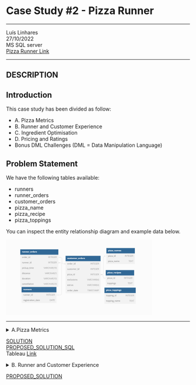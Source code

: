 
# **Case Study #2 - Pizza Runner**
------ 
 Luís Linhares<br>
 27/10/2022<br>
 MS SQL server<br>
 [Pizza Runner Link](https://8weeksqlchallenge.com/case-study-2/) <br>

-----
## DESCRIPTION
## Introduction
This case study has been divided as follow:
- A. Pizza Metrics
- B. Runner and Customer Experience
- C. Ingredient Optimisation
- D. Pricing and Ratings
- Bonus DML Challenges (DML = Data Manipulation Language)

## Problem Statement
We have the following tables available:
- runners
- runner_orders
- customer_orders
- pizza_name
- pizza_recipe
- pizza_toppings

You can inspect the entity relationship diagram and example data below.

<img src="relationship.png" alt="tables relationship" width="400"/>
<br>

----------------------------------------------------------------------
<details>
  <summary>A.Pizza Metrics </summary>

  ### Questions
  1. How many pizzas were ordered?
  2. How many unique customer orders were made?
  3. How many successful orders were delivered by each runner?
  4. How many of each type of pizza was delivered?
  5. How many Vegetarian and Meatlovers were ordered by each customer?
  6. What was the maximum number of pizzas delivered in a single order?
  7. For each customer, how many delivered pizzas had at least 1 change and how many had no changes?
  8. How many pizzas were delivered that had both exclusions and extras?
  9. What was the total volume of pizzas ordered for each hour of the day?
  10. What was the volume of orders for each day of the week? 
</details>

  [SOLUTION](A_Pizza_Metric.md)  
  [PROPOSED_SOLUTION_SQL](SQL/A_PizzaMetrics.sql)<br>
  Tableau [Link](https://public.tableau.com/views/pizzarunner/PizzaMetrics?:language=en-US&publish=yes&:display_count=n&:origin=viz_share_link)
<details>
  <summary>B. Runner and Customer Experience </summary>

  ### Questions
  1. How many runners signed up for each 1 week period? (i.e. week starts 2021-01-01)
  2. What was the average time in minutes it took for each runner to arrive at the Pizza Runner HQ to pickup the order?
  3. Is there any relationship between the number of pizzas and how long the order takes to prepare?
  4. What was the average distance travelled for each customer?
  5. What was the difference between the longest and shortest delivery times for all orders?
  6. What was the average speed for each runner for each delivery and do you notice any trend for these values?
  7. What is the successful delivery percentage for each runner?
</details>

[PROPOSED_SOLUTION](https://github.com/linhares-luis/Data-Study/blob/31962afc39ad942b6137bea36a02b3c8b32b91d1/8-weeks-SQL-challenge/Case-Study%232/B_Runner.md)
